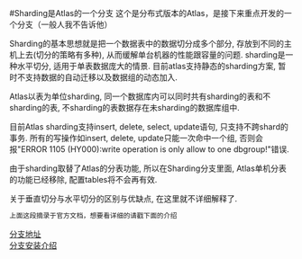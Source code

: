 #Sharding是Atlas的一个分支
这个是分布式版本的Atlas，是接下来重点开发的一个分支（一般人我不告诉他） 
  
Sharding的基本思想就是把一个数据表中的数据切分成多个部分, 存放到不同的主机上去(切分的策略有多种), 从而缓解单台机器的性能跟容量的问题. sharding是一种水平切分, 适用于单表数据庞大的情景. 目前atlas支持静态的sharding方案, 暂时不支持数据的自动迁移以及数据组的动态加入.

Atlas以表为单位sharding, 同一个数据库内可以同时共有sharding的表和不sharding的表, 不sharding的表数据存在未sharding的数据库组中.

目前Atlas sharding支持insert, delete, select, update语句, 只支持不跨shard的事务. 所有的写操作如insert, delete, update只能一次命中一个组, 否则会报"ERROR 1105 (HY000):write operation is only allow to one dbgroup!"错误.

由于sharding取替了Atlas的分表功能, 所以在Sharding分支里面, Atlas单机分表的功能已经移除, 配置tables将不会再有效.

关于垂直切分与水平切分的区别与优缺点, 在这里就不详细解释了.

````javascript
上面这段摘录于官方文档，想要看详细的请戳下面的介绍  
````
[分支地址](https://github.com/Qihoo360/Atlas/tree/sharding)  
[分支安装介绍](https://github.com/Qihoo360/Atlas/wiki/Atlas-Sharding)

